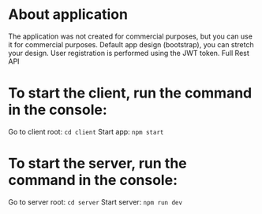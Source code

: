 # About application

The application was not created for commercial purposes, but you can use it for commercial purposes.
Default app design (bootstrap), you can stretch your design.
User registration is performed using the JWT token.
Full Rest API

# To start the client, run the command in the console:

Go to client root:
`cd client`
Start app:
`npm start`

# To start the server, run the command in the console:

Go to server root:
`cd server`
Start server:
`npm run dev`
